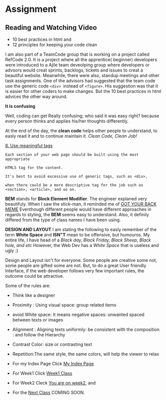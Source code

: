 # Assignment
## Reading and Watching Video
  * 10 best practices in html and
  * 12 principles for keeping your code clean
  
  I am also part of a TeamCode group that is working on a project called RefCode 2.0.  It is a project where all the apprentice( beginner) developers were introduced to a Ajile team deveolping group where developers or advsors would creat sprints, backlogs, tickets and issues to creat a beautiful website. Meanwhile, there were also, standup meetings and other task assignments. One of the advisors had suggested that the team code use the generic code ```<div> ```instead of ```<figure>```.  His suggestion was that it is easier for other coders to make changes. But the 10 best practices in html advices the other way around. 
 
 **It is confusing**
 
 Well, coding can get Really confusing; who said it was easy right? because every person thinks and applies his/her thoughts differently. 
 
 At the end of the day, the **clean code** helps other people to understand, to easly read it and to continue maintain it. _Clean Code, Clean Job!_
 
 
 
 [8. Use meaningful tags](https://blog.tbhcreative.com/2015/08/10-best-practices-in-html.html)
 
```
Each section of your web page should be built using the most appropriate 

HTML5 tag for the content. 
 
It's best to avoid excessive use of generic tags, such as <div>, 
 
when there could be a more descriptive tag for the job such as <section>, <article>, and so on.
 ```
**BEM** stands for **Block Element Modifier**. The engineer explaned very beautifuly.  When I saw the stick-man,  it reminded me of [GOT YOUR BACK MEME](https://imgflip.com/i/1dee61)
Eventhough different people would have different approaches in regards to styling, the **BEM** seems easy to understand. Also, it definily differed from the type of class names I have been using.

**DESIGN AND LAYOUT** 
I am stating the following to easly remember of the term **White Space** and **ISN"T** mean to be offensive, but humouros. My entire life, I have head of a *Black day, Black Friday, Black Sheep, Black hole, and etc*  However, the Web Dev has a *White Space* that is useless and ugly :)

Design and Layout isn't for everyone.  Some people are creative some not, some people are gifted some are not. But, to do a great User friendly Interface, if the web developer follows very few important rules, the outcome could be attractive.

Some of the rules are:
* Think like a designer
* Proximity : Using visual space: group related items
* avoid White space:  It means negative spaces: unwanted spaced between texts or images
* Alignment : Aligning texts uniformly: be consistent with the composition : and follow the Hierarchy 
* Contrast Color: size or contrasting text
* Repetition:The same style, the same colors, will help the viewer to relax

 
* For my Index Page Click [My Index Page](./index.md)
* For Week1 Click [Week1 Class](./week1.md)
* For Week2 Cleck [You are on week2](./week2.md), and 
* For the [Next Class](./week3.md) COMING SOON.
 
